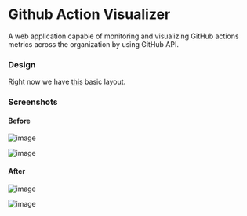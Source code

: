 # Github Action Visualizer
A web application capable of monitoring and visualizing GitHub actions metrics across the organization by using GitHub API.

### Design
Right now we have [this](https://www.figma.com/file/ch5mSLGIaHnagjdfsPxGrd/Github-Action-Visualizer?node-id=0%3A1) basic layout.

### Screenshots

#### Before

![image](https://user-images.githubusercontent.com/54466041/200758105-7bdc7864-687d-4388-8478-fe686fdc9b4e.png)

![image](https://user-images.githubusercontent.com/54466041/200775404-d536468a-1652-49ce-879b-2c888cc3c597.png)

#### After

![image](https://user-images.githubusercontent.com/54466041/214330521-91688e13-7f4d-492a-9119-5fdefe2fea7b.png)

![image](https://user-images.githubusercontent.com/54466041/214330655-0fc5b2d8-e09b-4c48-b9d9-142b8f9d7904.png)
